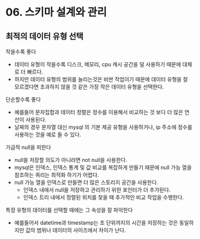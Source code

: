 # 06. 스키마 설계와 관리
## 최적의 데이터 유형 선택
작을수록 좋다
- 데이터 유형이 작을수록 디스크, 메모리, cpu 캐시 공간을 덜 사용하기 때문에 대체로 더 빠르다.
- 하지만 데이터 유형의 범위를 늘리는것은 비싼 작업이기 때문에 데이터 유형을 잘 모르겠다면 초과하지 않을 것 같은 가장 작은 데이터 유형을 선택한다. 

단순할수록 좋다
- 예를들어 문자집합과 데이터 정렬은 정수를 이용해서 비교하는 것 보다 더 많은 연산이 사용된다. 
- 날짜의 경우 문자열 대신 mysql 의 기본 제공 유형을 사용하거나, ip 주소에 정수를 사용하는 것을 예로 들 수 있다. 

가급적 null을 피한다
- null을 저장할 의도가 아니라면 not null을 사용한다. 
- mysql은 인덱스, 인덱스 통계 및 값 비교를 복잡하게 만들기 때문에 null 가능 열을 참조하는 쿼리는 최적화 하기가 어렵다.
- null 가능 열을 인덱스로 만들면 더 많은 스토리지 공간을 사용한다.
   - 인덱스 내에서 null을 저장하고 관리하기 위한 포인터가 더 추가된다.
   - 인덱스 트리 내에서 정렬된 위치를 찾을 때 추가적인 비교 작업을 수행한다. 

특정 유형의 데이터를 선택할 때에는 그 속성을 잘 파악한다
- 예를들어서 datetime과 timestamp는 초 단위까지의 시간을 저장하는 것은 동일하지만 값의 범위나 데이터의 사이즈에서 차이가 난다. 


